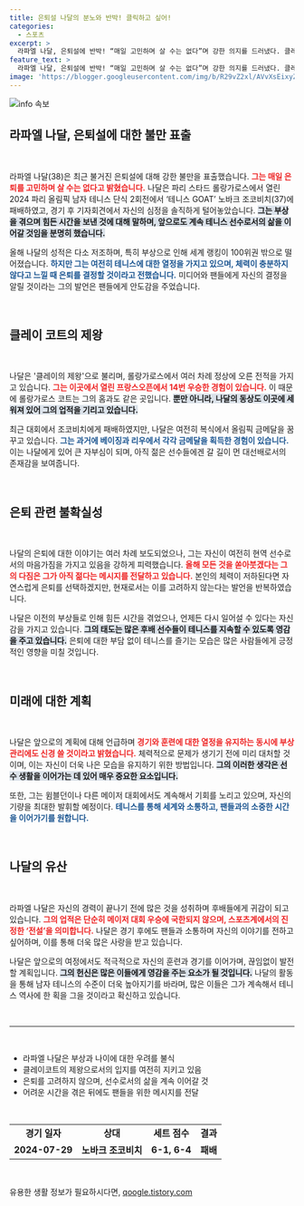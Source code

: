 ```yaml
---
title: 은퇴설 나달의 분노와 반박! 클릭하고 싶어!
categories:
  - 스포츠
excerpt: >
  라파엘 나달, 은퇴설에 반박! “매일 고민하며 살 수는 없다”며 강한 의지를 드러냈다. 클레이코트의 제왕은 부상에도 불구하고 끝까지 최선을 다할 것이라 전했다. 과연 그가 올림픽 무대에서 또 어떤 역사를 쓸지 주목된다!
feature_text: >
  라파엘 나달, 은퇴설에 반박! “매일 고민하며 살 수는 없다”며 강한 의지를 드러냈다. 클레이코트의 제왕은 부상에도 불구하고 끝까지 최선을 다할 것이라 전했다. 과연 그가 올림픽 무대에서 또 어떤 역사를 쓸지 주목된다!
image: 'https://blogger.googleusercontent.com/img/b/R29vZ2xl/AVvXsEixyZcFfHzMRdzZMjFBmAUKJYCLCGyLL1o632UiGVXcaFdKo_bkvkuCioo0uUKlGfBVcT3P84aROyZIXSBEx3Aw5nCQ3pTgDom1WDC4m8eifvWiAmWEEVb4x6G_l8C0QH225ldMjyaFvpxGEBGNO37VmDTDMHGhJPq73UglMfDca1-0aw/s1600/blogspot.png'
---
```


<p><img src="https://blogger.googleusercontent.com/img/b/R29vZ2xl/AVvXsEixyZcFfHzMRdzZMjFBmAUKJYCLCGyLL1o632UiGVXcaFdKo_bkvkuCioo0uUKlGfBVcT3P84aROyZIXSBEx3Aw5nCQ3pTgDom1WDC4m8eifvWiAmWEEVb4x6G_l8C0QH225ldMjyaFvpxGEBGNO37VmDTDMHGhJPq73UglMfDca1-0aw/s1600/blogspot.png" alt="info 속보" /></p>

<h2 data-ke-size="size26">라파엘 나달, 은퇴설에 대한 불만 표출</h2>

<p data-ke-size="size16">&nbsp;</p>

<p>라파엘 나달(38)은 최근 불거진 은퇴설에 대해 강한 불만을 표출했습니다. <b><span style="color: #ee2323;">그는 매일 은퇴를 고민하며 살 수는 없다고 밝혔습니다.</span></b> 나달은 파리 스타드 롤랑가로스에서 열린 2024 파리 올림픽 남자 테니스 단식 2회전에서 ‘테니스 GOAT’ 노바크 조코비치(37)에 패배하였고, 경기 후 기자회견에서 자신의 심정을 솔직하게 털어놓았습니다. <b><span style="background-color: #21538527;">그는 부상을 겪으며 힘든 시간을 보낸 것에 대해 말하며, 앞으로도 계속 테니스 선수로서의 삶을 이어갈 것임을 분명히 했습니다.</span></b> </p>

<p>올해 나달의 성적은 다소 저조하며, 특히 부상으로 인해 세계 랭킹이 100위권 밖으로 떨어졌습니다. <b><span style="color: #1a5490;">하지만 그는 여전히 테니스에 대한 열정을 가지고 있으며, 체력이 충분하지 않다고 느낄 때 은퇴를 결정할 것이라고 전했습니다.</span></b> 미디어와 팬들에게 자신의 결정을 알릴 것이라는 그의 발언은 팬들에게 안도감을 주었습니다.</p>

<p data-ke-size="size16">&nbsp;</p>

<h2 data-ke-size="size26">클레이 코트의 제왕</h2>

<p data-ke-size="size16">&nbsp;</p>

<p>나달은 '클레이의 제왕'으로 불리며, 롤랑가로스에서 여러 차례 정상에 오른 전적을 가지고 있습니다. <b><span style="color: #ee2323;">그는 이곳에서 열린 프랑스오픈에서 14번 우승한 경험이 있습니다.</span></b> 이 때문에 롤랑가로스 코트는 그의 홈과도 같은 곳입니다. <b><span style="background-color: #21538527;">뿐만 아니라, 나달의 동상도 이곳에 세워져 있어 그의 업적을 기리고 있습니다.</span></b></p>

<p>최근 대회에서 조코비치에게 패배하였지만, 나달은 여전히 복식에서 올림픽 금메달을 꿈꾸고 있습니다. <b><span style="color: #1a5490;">그는 과거에 베이징과 리우에서 각각 금메달을 획득한 경험이 있습니다.</span></b> 이는 나달에게 있어 큰 자부심이 되며, 아직 젊은 선수들에겐 갈 길이 먼 대선배로서의 존재감을 보여줍니다.</p>

<p data-ke-size="size16">&nbsp;</p>

<h2 data-ke-size="size26">은퇴 관련 불확실성</h2>

<p data-ke-size="size16">&nbsp;</p>

<p>나달의 은퇴에 대한 이야기는 여러 차례 보도되었으나, 그는 자신이 여전히 현역 선수로서의 마음가짐을 가지고 있음을 강하게 피력했습니다. <b><span style="color: #ee2323;">올해 모든 것을 쏟아붓겠다는 그의 다짐은 그가 아직 젊다는 메시지를 전달하고 있습니다.</span></b> 본인의 체력이 저하된다면 자연스럽게 은퇴를 선택하겠지만, 현재로서는 이를 고려하지 않는다는 발언을 반복하였습니다.</p>

<p>나달은 이전의 부상들로 인해 힘든 시간을 겪었으나, 언제든 다시 일어설 수 있다는 자신감을 가지고 있습니다. <b><span style="background-color: #21538527;">그의 태도는 많은 후배 선수들이 테니스를 지속할 수 있도록 영감을 주고 있습니다.</span></b> 은퇴에 대한 부담 없이 테니스를 즐기는 모습은 많은 사람들에게 긍정적인 영향을 미칠 것입니다.</p>

<p data-ke-size="size16">&nbsp;</p>

<h2 data-ke-size="size26">미래에 대한 계획</h2>

<p data-ke-size="size16">&nbsp;</p>

<p>나달은 앞으로의 계획에 대해 언급하며 <b><span style="color: #ee2323;">경기와 훈련에 대한 열정을 유지하는 동시에 부상 관리에도 신경 쓸 것이라고 밝혔습니다.</span></b> 체력적으로 문제가 생기기 전에 미리 대처할 것이며, 이는 자신이 더욱 나은 모습을 유지하기 위한 방법입니다. <b><span style="background-color: #21538527;">그의 이러한 생각은 선수 생활을 이어가는 데 있어 매우 중요한 요소입니다.</span></b></p>

<p>또한, 그는 윔블던이나 다른 메이저 대회에서도 계속해서 기회를 노리고 있으며, 자신의 기량을 최대한 발휘할 예정이다. <b><span style="color: #1a5490;">테니스를 통해 세계와 소통하고, 팬들과의 소중한 시간을 이어가기를 원합니다.</span></b></p>

<p data-ke-size="size16">&nbsp;</p>

<h2 data-ke-size="size26">나달의 유산</h2>

<p data-ke-size="size16">&nbsp;</p>

<p>라파엘 나달은 자신의 경력이 끝나기 전에 많은 것을 성취하며 후배들에게 귀감이 되고 있습니다. <b><span style="color: #ee2323;">그의 업적은 단순히 메이저 대회 우승에 국한되지 않으며, 스포츠계에서의 진정한 ‘전설’을 의미합니다.</span></b> 나달은 경기 후에도 팬들과 소통하며 자신의 이야기를 전하고 싶어하며, 이를 통해 더욱 많은 사랑을 받고 있습니다.</p>

<p>나달은 앞으로의 여정에서도 적극적으로 자신의 훈련과 경기를 이어가며, 끊임없이 발전할 계획입니다. <b><span style="background-color: #21538527;">그의 헌신은 많은 이들에게 영감을 주는 요소가 될 것입니다.</span></b> 나달의 활동을 통해 남자 테니스의 수준이 더욱 높아지기를 바라며, 많은 이들은 그가 계속해서 테니스 역사에 한 획을 그을 것이라고 확신하고 있습니다.</p>

<p data-ke-size="size16">&nbsp;</p>

<hr>

<p data-ke-size="size16">&nbsp;</p>

<ul>
    <li>라파엘 나달은 부상과 나이에 대한 우려를 불식</li>
    <li>클레이코트의 제왕으로서의 입지를 여전히 지키고 있음</li>
    <li>은퇴를 고려하지 않으며, 선수로서의 삶을 계속 이어갈 것</li>
    <li>어려운 시간을 겪은 뒤에도 팬들을 위한 메시지를 전달</li>
</ul>

<p data-ke-size="size16">&nbsp;</p>

<table>
    <tbody>
        <tr>
            <td style="text-align: center; height: 17px;"><b>경기 일자</b></td>
            <td style="text-align: center; height: 17px;"><b>상대</b></td>
            <td style="text-align: center; height: 17px;"><b>세트 점수</b></td>
            <td style="text-align: center; height: 17px;"><b>결과</b></td>
        </tr>
        <tr>
            <td style="text-align: center; height: 17px;"><b>2024-07-29</b></td>
            <td style="text-align: center; height: 17px;"><b>노바크 조코비치</b></td>
            <td style="text-align: center; height: 17px;"><b>6-1, 6-4</b></td>
            <td style="text-align: center; height: 17px;"><b>패배</b></td>
        </tr>
    </tbody>
</table>

<p data-ke-size="size16">&nbsp;</p>
유용한 생활 정보가 필요하시다면, <a href="https://qoogle.tistory.com" rel="dofollow">qoogle.tistory.com</a>


